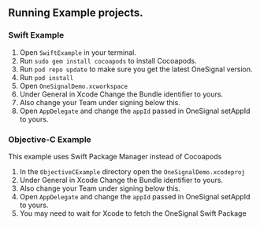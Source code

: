 ## Running Example projects.
### Swift Example
1. Open `SwiftExample` in your terminal.
2. Run `sudo gem install cocoapods` to install Cocoapods.
3. Run `pod repo update` to make sure you get the latest OneSignal version.
4. Run `pod install`
5. Open `OneSignalDemo.xcworkspace`
6. Under General in Xcode Change the Bundle identifier to yours.
7. Also change your Team under signing below this.
8. Open `AppDelegate` and change the `appId` passed in OneSignal setAppId to yours.
### Objective-C Example
This example uses Swift Package Manager instead of Cocoapods
1. In the  `ObjectiveCExample` directory open the  `OneSignalDemo.xcodeproj`
2. Under General in Xcode Change the Bundle identifier to yours.
3. Also change your Team under signing below this.
4. Open `AppDelegate` and change the `appId` passed in OneSignal setAppId to yours.
5. You may need to wait for Xcode to fetch the OneSignal Swift Package

